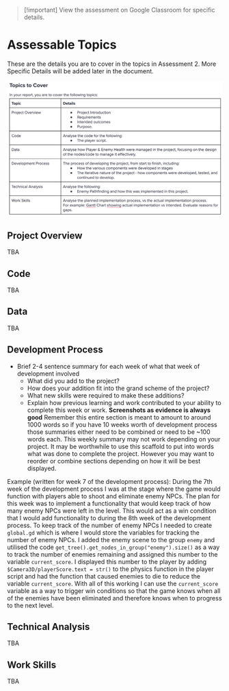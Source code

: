 
> [!important] View the assessment on Google Classroom for specific details.

# Assessable Topics 

These are the details you are to cover in the topics in Assessment 2. More Specific Details will be added later in the document.

![assessment2Topics](ISD/2%20-%20Digital%20Applications/2024S2/_images/assessment2Topics.png)

## Project Overview

TBA

## Code

TBA

## Data

TBA

## Development Process

- Brief 2-4 sentence summary for each week of what that week of development involved
	- What did you add to the project?
	- How does your addition fit into the grand scheme of the project?
	- What new skills were required to make these additions?
	- Explain how previous learning and work contributed to your ability to complete this week or work.
<strong>Screenshots as evidence is always good</strong>
Remember this entire section is meant to amount to around 1000 words so if you have 10 weeks worth of development process those summaries either need to be combined or need to be ~100 words each.
This weekly summary may not work depending on your project. It may be worthwhile to use this scaffold to put into words what was done to complete the project. However you may want to reorder or combine sections depending on how it will be best displayed. 

Example (written for week 7 of the development process):
During the 7th week of the development process I was at the stage where the game would function with players able to shoot and eliminate enemy NPCs. The plan for this week was to implement a functionality that would keep track of how many enemy NPCs were left in the level. This would act as a win condition that I would add functionality to during the 8th week of the development process. To keep track of the number of enemy NPCs I needed to create `global.gd` which is where I would store the variables for tracking the number of enemy NPCs. I added the enemy scene to the group `enemy` and utilised the code `get_tree().get_nodes_in_group("enemy").size()` as a way to track the number of enemies remaining and assigned this number to the variable `current_score`. I displayed this number to the player by adding `$Camera3D/playerScore.text = str()` to the physics function in the player script and had the function that caused enemies to die to reduce the variable `current_score`. With all of this working I can use the `current_score` variable as a way to trigger win conditions so that the game knows when all of the enemies have been eliminated and therefore knows when to progress to the next level.
## Technical Analysis

TBA

## Work Skills

TBA